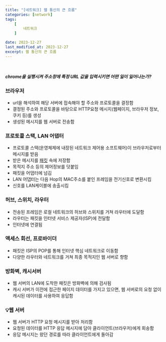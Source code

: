 ```yaml
---
title: "[네트워크] 웹 통신의 큰 흐름"
categories: [network]
tags:
    [
        네트워크
    ]

date: 2023-12-27
last_modified_at: 2023-12-27
excerpt: 웹 통신의 큰 흐름
---
```

<br/>

***chrome을 실행시켜 주소창에 특정 URL 값을 입력시키면 어떤 일이 일어나는가?***

### 브라우저

- url을 해석하여 해당 서버에 접속해야 할 주소와 프로토콜을 결정함
- 결정된 주소와 프로토콜을 바탕으로 HTTP요청 메시지(웹페이지, 브라우저 정보, 쿠키 등)를 생성
- 생성된 메시지를 웹 서버로 전송함

### 프로토콜 스택, LAN 어댑터

- 프로토콜 스택(운영체제에 내장된 네트워크 제어용 소프트웨어)이 브라우저로부터 메시지를 받음
- 받은 메시지를 [패킷](https://gjisoo.github.io/network/%EB%84%A4%ED%8A%B8%EC%9B%8C%ED%81%AC-%ED%8C%A8%ED%82%B7/) 속에 저장함
- 목적지 주소 등의 제어정보를 덧붙임
- 패킷을 어댑터에 넘김
- LAN 어댑터는 다음 Hop의 MAC주소를 붙인 프레임을 전기신호로 변환시킴
- 신호를 LAN케이블에 송출시킴

### 허브, 스위치, 라우터

- 전송된 프레임은 로컬 네트워크의 허브와 스위치를 거쳐 라우터에 도달함
- 라우터는 패킷을 인터넷 서비스 제공자(ISP)에 전달함
- 인터넷에 연결됨

### 액세스 회선, 프로바이더

- 패킷은 ISP의 POP를 통해 인터넷 핵심 네트워크로 이동함
- 다양한 라우터와 네트워크를 거쳐 최종 목적지인 웹 서버로 향함

### 방화벽, 캐시서버

- 웹 서버의 LAN에 도착한 패킷은 방화벽에 의해 검사됨
- 캐시 서버가 이전에 접근한 페이지 데이터를 가지고 있으면, 웹 서버로의 요청 없이 캐시된 데이터를 사용하여 응답함

### 💡웹 서버

- 웹 서버가 HTTP 요청 메시지를 받아 처리함
- 요청된 데이터를 HTTP 응답 메시지에 담아 클라이언트(브라우저)에게 회송함
- 응답 메시지는 왔던 경로를 따라 클라이언트에게 돌아감